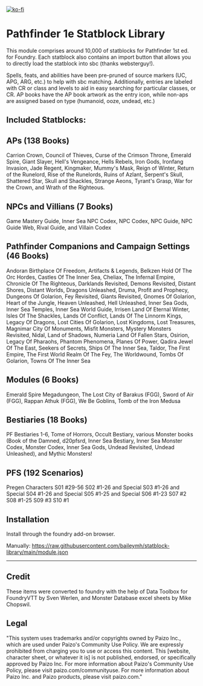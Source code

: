[![ko-fi](https://ko-fi.com/img/githubbutton_sm.svg)](https://ko-fi.com/L3L7BCIF2)

# Pathfinder 1e Statblock Library

This module comprises around 10,000 of statblocks for Pathfinder 1st ed. for Foundry.
Each statblock also contains an import button that allows you to directly load the statblock into sbc (thanks websterguy!).

Spells, feats, and abilities have been pre-pruned of source markers (UC, APG, ARG, etc.) to help with sbc matching. Additionally, entries are labeled with CR or class and levels to aid in easy searching for particular classes, or CR. AP books have the AP book artwork as the entry icon, while non-aps are assigned based on type (humanoid, ooze, undead, etc.)

## Included Statblocks:

## APs (138 Books)
Carrion Crown, Council of Thieves, Curse of the Crimson Throne, Emerald Spire, Giant Slayer, Hell's Vengeance, Hells Rebels, Iron Gods, Ironfang Invasion, Jade Regent, Kingmaker, Mummy's Mask, Reign of Winter, Return of the Runelord, Rise of the Runelords, Ruins of Azlant, Serpent's Skull, Shattered Star, Skull and Shackles, Strange Aeons, Tyrant's Grasp, War for the Crown, and Wrath of the Righteous.

## NPCs and Villians (7 Books)
Game Mastery Guide, Inner Sea NPC Codex, NPC Codex, NPC Guide, NPC Guide Web, Rival Guide, and Villain Codex

## Pathfinder Companions and Campaign Settings (46 Books)
Andoran Birthplace Of Freedom, Artifacts & Legends, Belkzen Hold Of The Orc Hordes, Castles Of The Inner Sea, Cheliax, The Infernal Empire, Chronicle Of The Righteous, Darklands Revisited, Demons Revisited, Distant Shores, Distant Worlds, Dragons Unleashed, Druma, Profit and Prophecy, Dungeons Of Golarion, Fey Revisited, Giants Revisited, Gnomes Of Golarion, Heart of the Jungle, Heaven Unleashed, Hell Unleashed, Inner Sea Gods, Inner Sea Temples, Inner Sea World Guide, Irrisen Land Of Eternal Winter, Isles Of The Shackles, Lands Of Conflict, Lands Of The Linnorm Kings, Legacy Of Dragons, Lost Cities Of Golarion, Lost Kingdoms, Lost Treasures, Magnimar City Of Monuments, Misfit Monsters, Mystery Monsters Revisited, Nidal, Land of Shadows, Numeria Land Of Fallen Stars, Osirion, Legacy Of Pharaohs, Phantom Phenomena, Planes Of Power, Qadira Jewel Of The East, Seekers of Secrets, Ships Of The Inner Sea, Taldor, The First Empire, The First World Realm Of The Fey, The Worldwound, Tombs Of Golarion, Towns Of The Inner Sea

## Modules (6 Books)
Emerald Spire Megadungeon, The Lost City of Barakus (FGG), Sword of Air (FGG), Rappan Athuk (FGG), We Be Goblins, Tomb of the Iron Medusa

## Bestiaries (18 Books)
PF Bestiaries 1-6, Tome of Horrors, Occult Bestiary, various Monster books (Book of the Damned, d20pfsrd, Inner Sea Bestiary, Inner Sea Monster Codex, Monster Codex, Inner Sea Gods, Undead Revisited, Undead Unleashed), and Mythic Monsters!

## PFS (192 Scenarios)
Pregen Characters
S01 #29-56
S02 #1-26 and Special
S03 #1-26 and Special
S04 #1-26 and Special
S05 #1-25 and Special
S06 #1-23
S07 #2
S08 #1-25
S09 #3
S10 #1

## Installation

Install through the foundry add-on browser. 

Manually: https://raw.githubusercontent.com/baileymh/statblock-library/main/module.json

----------------
## Credit
These items were converted to foundry with the help of Data Toolbox for FoundryVTT by Sven Werlen, and Monster Database excel sheets by Mike Chopswil.

## Legal
"This system uses trademarks and/or copyrights owned by Paizo Inc., which are used under Paizo's Community Use Policy. We are expressly prohibited from charging you to use or access this content. This [website, character sheet, or whatever it is] is not published, endorsed, or specifically approved by Paizo Inc. For more information about Paizo's Community Use Policy, please visit paizo.com/communityuse. For more information about Paizo Inc. and Paizo products, please visit paizo.com."
